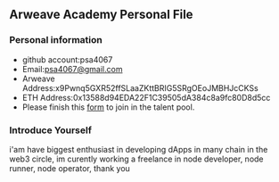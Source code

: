 ## Arweave Academy Personal File

### Personal information

- github account:psa4067
- Email:psa4067@gmail.com
- Arweave Address:x9Pwnq5GXR52ffSLaaZKttBRIG5SRgOEoJMBHJcCKSs
- ETH Address:0x13588d94EDA22F1C39505dA384c8a9fc80D8d5cc
- Please finish this [form](https://docs.google.com/forms/d/e/1FAIpQLSfWA5fIIcBgmRppm3jNz5vmf9Mai_QMVil-2pO4r7YKn_Zhtw/viewform?usp=sf_link) to join in the talent pool.

### Introduce Yourself

i'am have biggest enthusiast in developing dApps in many chain in the web3 circle, im curently working a freelance in node developer, node runner, node operator, thank you

